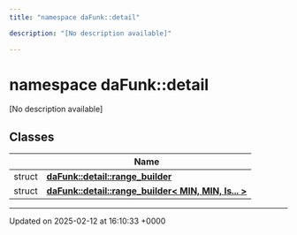 ```yaml
---
title: "namespace daFunk::detail"

description: "[No description available]"

---
```


# namespace daFunk::detail

[No description available]

## Classes

|                | Name           |
| -------------- | -------------- |
| struct | **[daFunk::detail::range_builder](/documentation/code/classes/structdafunk_1_1detail_1_1range__builder/)**  |
| struct | **[daFunk::detail::range_builder< MIN, MIN, Is... >](/documentation/code/classes/structdafunk_1_1detail_1_1range__builder_3_01min_00_01min_00_01is_8_8_8_01_4/)**  |






-------------------------------

Updated on 2025-02-12 at 16:10:33 +0000